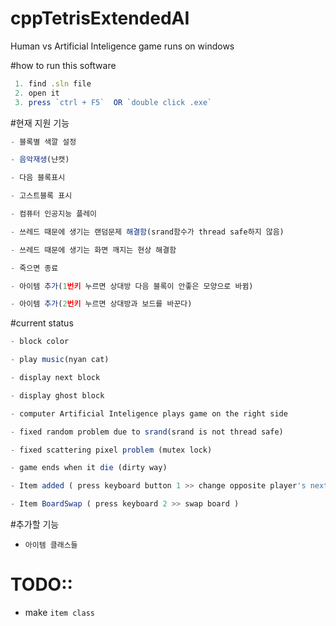 # cppTetrisExtendedAI

Human vs Artificial Inteligence game runs on windows

#how to run this software 
```js
 1. find .sln file
 2. open it 
 3. press `ctrl + F5`  OR `double click .exe`
```

#현재 지원 기능 

```js
- 블록별 색깔 설정

- 음악재생(냔캣) 

- 다음 블록표시

- 고스트블록 표시

- 컴퓨터 인공지능 플레이

- 쓰레드 때문에 생기는 랜덤문제 해결함(srand함수가 thread safe하지 않음)

- 쓰레드 때문에 생기는 화면 깨지는 현상 해결함

- 죽으면 종료

- 아이템 추가(1번키 누르면 상대방 다음 블록이 안좋은 모양으로 바뀜)

- 아이템 추가(2번키 누르면 상대방과 보드를 바꾼다)

```




#current status

```js
- block color

- play music(nyan cat) 

- display next block

- display ghost block

- computer Artificial Inteligence plays game on the right side

- fixed random problem due to srand(srand is not thread safe)

- fixed scattering pixel problem (mutex lock)

- game ends when it die (dirty way)

- Item added ( press keyboard button 1 >> change opposite player's next block(8thblock) )

- Item BoardSwap ( press keyboard 2 >> swap board )

```

#추가할 기능

- `아이템 클래스들`


# TODO::

- make `item class`

